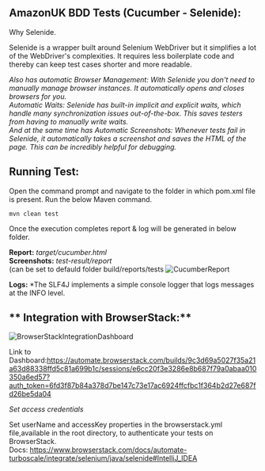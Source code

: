 ## **AmazonUK BDD Tests (Cucumber - Selenide):**
Why Selenide.

Selenide is a wrapper built around Selenium WebDriver but it simplifies a lot of the WebDriver's complexities. 
It requires less boilerplate code and thereby can keep test cases shorter and more readable.

*Also has automatic Browser Management: With Selenide you don't need to manually manage browser instances. It automatically opens and closes browsers for you.*<br> 
*Automatic Waits: Selenide has built-in implicit and explicit waits, which handle many synchronization issues out-of-the-box. This saves testers from having to manually write waits.*<br>
*And  at the same time has Automatic Screenshots: Whenever tests fail in Selenide, it automatically takes a screenshot and saves the HTML of the page. This can be incredibly helpful for debugging.*<br>

## **Running Test:**

Open the command prompt and navigate to the folder in which pom.xml file is present.
Run the below Maven command.

    mvn clean test


Once the execution completes report & log will be generated in below folder.

**Report:** 		*target/cucumber.html*<br>
**Screenshots:** 		*test-result/report*<br>
(can be set to defauld folder build/reports/tests
![CucumberReport](https://github.com/NadyaKozachuk/AmazonUK/assets/71333994/5ca507ef-5d67-4d88-a8da-ab3572e8e5d1)

**Logs:** 	*The SLF4J implements a simple console logger that logs messages at the INFO level.

## ** Integration with BrowserStack:**
![BrowserStackIntegrationDashboard](https://github.com/user-attachments/assets/e8f70b4f-79cb-49a6-9d1c-e301dfd542b6)

Link to Dashboard:https://automate.browserstack.com/builds/9c3d69a5027f35a21a63d88338ffd5c81a699b1c/sessions/e6cc20f3e3286e8b687f79a0abaa010350a6ed57?auth_token=6fd3f87b84a378d7be147c73e17ac6924ffcfbc1f364b2d27e687fd26be5da04<br>

*Set access credentials*<br>

Set userName and accessKey properties in the browserstack.yml file,available in the root directory, to authenticate your tests on BrowserStack.<br>
Docs: https://www.browserstack.com/docs/automate-turboscale/integrate/selenium/java/selenide#IntelliJ_IDEA
